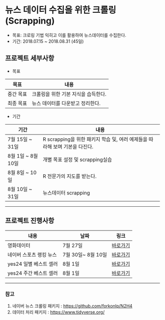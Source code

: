 # 뉴스 데이터 수집을 위한 크롤링(Scrapping)


* 목표: 크로링 기법 익히고 이를 활용하여 뉴스데이터를 수집한다.
* 기간: 2018.07.15 ~ 2018.08.31 (45일)

## 프로젝트 세부사항

* 목표

|목표|내용|
|---|---|
|중간 목표| 크롤링을 위한 기본 지식을 습득한다.|
|최종 목표| 뉴스 데이터를 다운받고 정리한다.|

* 기간

|기간|내용|
|---|---|
|7월 15일 ~ 31일| R scrapping을 위한 패키지 학습 및, 여러 예제들을 따라해 보며 기본을 다진다.|
|8월 1일 ~ 8월 10일| 개별 목표 설정 및 scrapping실습|
|8월 8일 ~ 10일| R 전문가의 지도를 받는다.|
|8월 10일 ~ 31일| 뉴스데이터 scrapping|

---
## 프로젝트 진행사항
|내용|날짜|링크|
|---|---|---|
|영화데이터|7월 27일|[바로가기](https://github.com/Whiletrue607/weatherdata/blob/master/code/2018.07.27%20%EC%98%81%ED%99%94%EB%8D%B0%EC%9D%B4%ED%84%B0)|
|네이버 스포츠 랭킹 뉴스|7월 30일~ 8월 10일|[바로가기](https://github.com/Whiletrue607/weatherdata/blob/master/code/2018.07.30%20%EB%84%A4%EC%9D%B4%EB%B2%84%20%EC%8A%A4%ED%8F%AC%EC%B8%A0%20%EB%9E%AD%ED%82%B9%20%EB%89%B4%EC%8A%A4%20%EA%B0%80%EC%A0%B8%EC%98%A4%EA%B8%B0(%EB%AF%B8%EC%99%84))|
|yes24 일별 베스트 셀러|8월 1일|[바로가기](https://github.com/Whiletrue607/weatherdata/blob/master/code/2018.08.01%20%EC%9D%BC%EB%B3%84%20%EB%B2%A0%EC%8A%A4%ED%8A%B8%EC%85%80%EB%9F%AC%20%EB%8D%B0%EC%9D%B4%ED%84%B0(function).txt)|
|yes24 주간 베스트 셀러|8월 1일|[바로가기](https://github.com/Whiletrue607/weatherdata/blob/master/code/2018.08.01%20%EC%A3%BC%EA%B0%84%20%EB%B2%A0%EC%8A%A4%ED%8A%B8%EC%85%80%EB%9F%AC%20%EB%8D%B0%EC%9D%B4%ED%84%B0.txt)|

---
### 참고
1. 네이버 뉴스 크롤링 패키지 : https://github.com/forkonlp/N2H4
2. 데이터 처리 패키지 : https://www.tidyverse.org/
